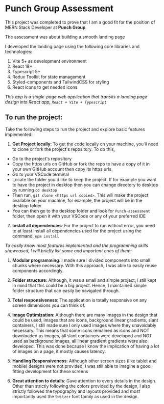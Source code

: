 # Punch Group Assessment

This project was completed to prove that I am a good fit for the position of MERN Stack Developer at **Punch Group**.

The assessment was about building a smooth landing page

I developed the landing page using the following core libraries and technologies:

1. Vite 5+ as development environment
2. React 18+
3. Typescript 5+
4. Redux Toolkit for state management
5. Styled-components and TailwindCSS for styling
6. React icons to get needed icons

_This app is a single-page web application that transits a landing page design into React app, `React + Vite + Typescript`_

## To run the project:

Take the following steps to run the project and explore basic features implemented:

1. **Get Project locally**: To get the code locally on your machine, you'll need to clone or fork the project's repository. To do this,

- Go to the project's repository
- Copy the https urls on GitHub or fork the repo to have a copy of it in your own GitHub account then copy its https urls.
- Go to your VSCode terminal
- Locate the folder you'd like to keep the project. If for example you want to have the project in desktop then you can change directory to desktop by running `cd desktop`
- Then run, `git clone <https url copied>`. This will make the project available on your machine, for example, the project will be in the desktop folder
- You can then go to the desktop folder and look for `Punch-assessment` folder, then open it with your VSCode or any of your preferred IDE

2. **Install all dependencies**: For the project to run without error, you need to at least install all dependencies used for the project using the command, `npm install`

_To easily know most features implemented and the programming skills showcased, I will briefly list some and important ones of them:_

1. **Modular programming**: I made sure I divided components into small chunks where necessary. With this approach, I was able to easily reuse components accordingly.

2. **Folder structure**: Although, it was a small and simple project, I still kept in mind that this could be a big project. Hence, I maintained simple folder structure that can easily be navigated through.

3. **Total responsiveness**: The application is totally responsive on any screen dimensions you can think of.

4. **Image Optimization**: Although there are many images in the design that could be used; images that are icons, background linear gradients, slant containers, I still made sure I only used images where they unavoidably necessary. This means that some icons remained as icons and NOT downloaded as images, all slant containers were developed and NOT used as background images, all linear gradient gradients were also developed. This was done because I know the implication of having a lot of images on a page, it mostly causes latency.

5. **Handling Responsiveness**: Although other screen sizes (like tablet and mobile) designs were not provided, I was still able to imagine a good fitting development for these screens

6. **Great attention to details**: Gave attention to every details in the design. Other than strictly following the colors provided by the design, I also strictly followed the typography and layouts provided and most importantly used the `Switzer` font family as used in the design.
